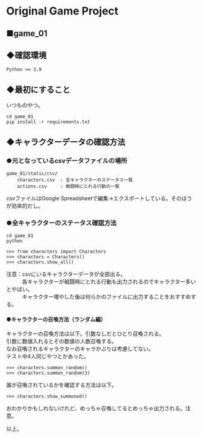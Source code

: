 # Original Game Project

## ■game_01

## ◆確認環境

    Python >= 3.9

## ◆最初にすること

いつものやつ。

    cd game_01
    pip install -r requirements.txt

## ◆キャラクターデータの確認方法

### ●元となっているcsvデータファイルの場所

    game_01/static/csv/
        characters.csv  : 全キャラクターのステータス一覧
        actions.csv     : 戦闘時にとれる行動の一覧

csvファイルはGoogle Spreadsheetで編集→エクスポートしている。そのほうが効率的だし。

### ●全キャラクターのステータス確認方法

    cd game_01
    python

    >>> from characters import Characters
    >>> characters = Characters()
    >>> characters.show_all()

注意：csvにいるキャラクターデータが全部出る。  
　　　各キャラクターが戦闘時にとれる行動も出力されるのでキャラクター多いとやばい。  
　　　キャラクター増やした後は何らかのファイルに出力することをおすすめする。

#### ●キャラクターの召喚方法（ランダム編）

キャラクターの召喚方法は以下。引数なしだとひとり召喚される。  
引数に数値入れるとその数値の人数召喚する。  
なお召喚されるキャラクターのキャラかぶりは考慮してない。  
テスト中4人同じやつとかあった。

    >>> characters.summon_random()
    >>> characters.summon_random(3)

誰が召喚されているかを確認する方法は以下。

    >>> characters.show_summoned()

おわかりかもしれないけれど、めっちゃ召喚してるとめっちゃ出力される。注意。

以上。  
